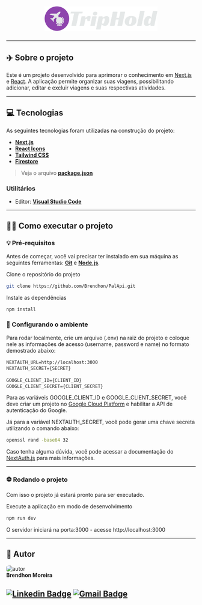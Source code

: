 <h1 align="center">
    <img src="./public/Logo.png" width="300px;" alt="logo"/>
</h1>

---

## ✈️ Sobre o projeto

Este é um projeto desenvolvido para aprimorar o conhecimento em [Next.js](https://nextjs.org/) e [React](https://pt-br.reactjs.org/). A aplicação permite organizar suas viagens, possibilitando adicionar, editar e excluir viagens e suas respectivas atividades.

---

## 💻 Tecnologias

As seguintes tecnologias foram utilizadas na construção do projeto:

- **[Next.js](https://nextjs.org/)**
- **[React Icons](https://react-icons.github.io/react-icons/)**
- **[Tailwind CSS](https://tailwindcss.com/)**
- **[Firestore](https://firebase.google.com/docs/firestore)**

> Veja o arquivo  **[package.json](https://github.com/Brendhon/TripHold/blob/main/package.json)**

### Utilitários
- Editor:  **[Visual Studio Code](https://code.visualstudio.com/)**

---

## 👨‍💻 Como executar o projeto

### 💡 Pré-requisitos

Antes de começar, você vai precisar ter instalado em sua máquina as seguintes ferramentas:
**[Git](https://git-scm.com)** e **[Node.js](https://nodejs.org/en/)**.<br> 

Clone o repositório do projeto

```bash
git clone https://github.com/Brendhon/PalApi.git
```

Instale as dependências

```bash
npm install
```


### 🎲 Configurando o ambiente

Para rodar localmente, crie um arquivo (.env) na raiz do projeto e coloque nele as informações de acesso (username, password e name) no formato demostrado abaixo: 
```
NEXTAUTH_URL=http://localhost:3000
NEXTAUTH_SECRET={SECRET}

GOOGLE_CLIENT_ID={CLIENT_ID}
GOOGLE_CLIENT_SECRET={CLIENT_SECRET}
```

Para as variáveis GOOGLE_CLIENT_ID e GOOGLE_CLIENT_SECRET, você deve criar um projeto no [Google Cloud Platform](https://console.cloud.google.com/) e habilitar a API de autenticação do Google.

Já para a variável NEXTAUTH_SECRET, você pode gerar uma chave secreta utilizando o comando abaixo:

```bash
openssl rand -base64 32
```

Caso tenha alguma dúvida, você pode acessar a documentação do [NextAuth.js](https://next-auth.js.org/getting-started/introduction) para mais informações.

---

### ⚽ Rodando o projeto 


Com isso o projeto já estará pronto para ser executado.

Execute a aplicação em modo de desenvolvimento

```bash
npm run dev
```

O servidor iniciará na porta:3000 - acesse http://localhost:3000

---

## 👥 Autor
<img style="border-radius: 20%;" src="https://avatars1.githubusercontent.com/u/52840078?s=400&u=67bc81db89b5abf12cf592e0c610426afd3a02f4&v=4" width="120px;" alt="autor"/><br>
**Brendhon Moreira**

[![Linkedin Badge](https://img.shields.io/badge/-Brendhon-blue?style=flat-square&logo=Linkedin&logoColor=white&link=https://www.linkedin.com/in/brendhon-moreira)](https://www.linkedin.com/in/brendhon-moreira)
[![Gmail Badge](https://img.shields.io/badge/-brendhon.e.c.m@gmail.com-c14438?style=flat-square&logo=Gmail&logoColor=white&link=mailto:brendhon.e.c.m@gmail.com)](mailto:brendhon.e.c.m@gmail.com)
---
